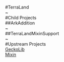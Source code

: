 #TerraLand  
~  
#Child Projects  
##ArkAddition  
~  
##TerraLandMixinSupport  
~  
#Upstream Projects  
[GeckoLib](https://geckolib.com/)  
[Mixin](https://github.com/SpongePowered/Mixin)  
